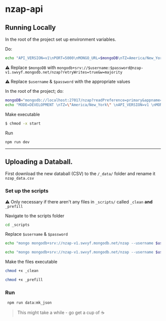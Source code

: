 # nzap-api

## Running Locally

In the root of the project set up environment variables.

Do:

``` bash
echo "API_VERSION=v1\nPORT=5000\nMONGO_URL=$mongoDB\nTZ=America/New_York\nJWT_SECRET=" > .env
```

⚠️ Replace `$mongoDB` with `mongodb+srv://$username:$password@nzap-v1.swvyf.mongodb.net/nzap?retryWrites=true&w=majority`

⚠️ Replace `$username` & `$password` with the appropriate values

In the root of the project; do:

``` bash
mongoDB="mongodb://localhost:27017/nzap?readPreference=primary&appname=MongoDB%20Compass&ssl=false";
echo "MODE=DEVELOPMENT \nTZ=\"America/New_York\" \nAPI_VERSION=v1 \nMONGO_URL=\"$mongoDB\" \nnodemon server" > start
```

Make executable

``` bash
$ chmod -x start
```

Run
```$bash
npm run dev

``` 

---

## Uploading a Databall.

First download the new databall (CSV) to the `/_data/` folder and rename it `nzap_data.csv`

### Set up the scripts

⚠️ Only necessary if there aren't any files in `_scripts/` called `_clean` **and** `_prefill`

Navigate to the scripts folder
``` bash
cd _scripts
```

Replace `$username` & `$password`

``` bash
echo "mongo mongodb+srv://nzap-v1.swvyf.mongodb.net/nzap --username $username --password $password ./_scripts/clean.db.js" > _clean
```

``` bash
echo "mongo mongodb+srv://nzap-v1.swvyf.mongodb.net/nzap --username $username --password $password ./_scripts/prefill.db.js" > _prefill
```

Make the files executable

``` bash
chmod +x _clean
```

``` bash
chmod +x _prefill
```

### Run

 

``` bash
 npm run data:mk_json
 ```

 > This might take a while - go get a cup of ☕
